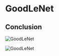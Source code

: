 # GoodLeNet

## Conclusion

![GoodLeNet](https://cdn.jsdelivr.net/gh/hucorz/image-processing-by-dl/img/classification/GoodLeNet_1.png)

![GoodLeNet](https://cdn.jsdelivr.net/gh/hucorz/image-processing-by-dl/img/classification/GoodLeNet_2.jpg)

